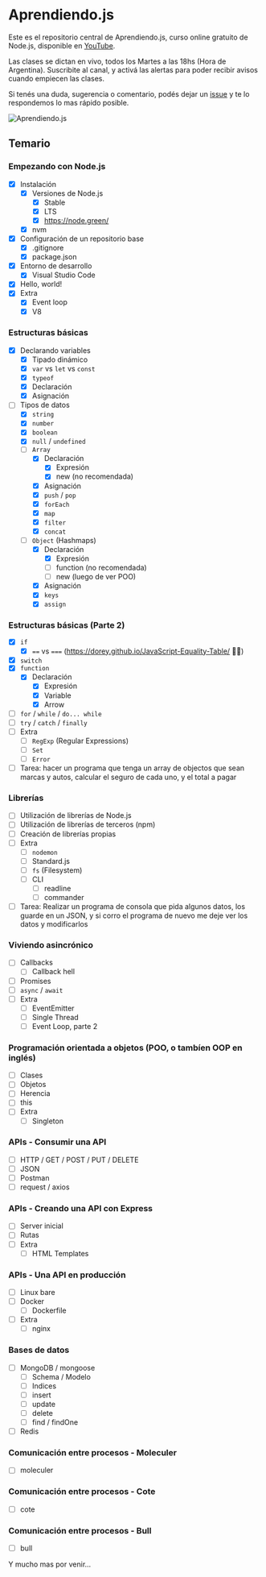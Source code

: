 # Aprendiendo.js

Este es el repositorio central de Aprendiendo.js, curso online gratuito de Node.js, disponible en [YouTube](https://www.youtube.com/channel/UCZYvniRWZdC_YeIL9fxwlsg).

Las clases se dictan en vivo, todos los Martes a las 18hs (Hora de Argentina). Suscribite al canal, y activá las alertas para poder recibir avisos cuando empiecen las clases.

Si tenés una duda, sugerencia o comentario, podés dejar un [issue](https://github.com/futurorandomico/aprendiendo-js/issues) y te lo respondemos lo mas rápido posible.

![Aprendiendo.js][logo]

## Temario

### Empezando con Node.js

- [x] Instalación
    - [x] Versiones de Node.js
        - [x] Stable
        - [x] LTS
        - [x] https://node.green/
    - [x] nvm
- [x] Configuración de un repositorio base
    - [x] .gitignore
    - [x] package.json
- [x] Entorno de desarrollo
    - [x] Visual Studio Code
- [x] Hello, world!
- [x] Extra
    - [x] Event loop
    - [x] V8

### Estructuras básicas

- [x] Declarando variables
    - [x] Tipado dinámico
    - [x] `var` vs `let` vs `const`
    - [x] `typeof`
    - [x] Declaración
    - [x] Asignación    
- [ ] Tipos de datos
    - [x] `string`
    - [x] `number`
    - [x] `boolean`
    - [x] `null` / `undefined`
    - [ ] `Array`
        - [x] Declaración
          - [x] Expresión
          - [x] new (no recomendada)
        - [x] Asignación
        - [x] `push` / `pop`
        - [x] `forEach`
        - [x] `map`
        - [x] `filter`
        - [x] `concat`
    - [ ] `Object` (Hashmaps)
        - [x] Declaración
          - [x] Expresión
          - [ ] function (no recomendada)
          - [ ] new (luego de ver POO)
        - [x] Asignación
        - [x] `keys`
        - [x] `assign`

### Estructuras básicas (Parte 2)

- [x] `if`
    - [x] `==` vs `===` (https://dorey.github.io/JavaScript-Equality-Table/ 🤦‍♂️)
- [x] `switch`
- [x] `function`
    - [x] Declaración
      - [x] Expresión
      - [x] Variable
      - [x] Arrow
- [ ] `for` / `while` / `do... while`
- [ ] `try` / `catch` / `finally`
- [ ] Extra
    - [ ] `RegExp` (Regular Expressions)
    - [ ] `Set`
    - [ ] `Error`
- [ ] Tarea: hacer un programa que tenga un array de objectos que sean marcas y autos, calcular el seguro de cada uno, y el total a pagar

### Librerías

- [ ] Utilización de librerías de Node.js
- [ ] Utilización de librerías de terceros (npm)
- [ ] Creación de librerías propias
- [ ] Extra
    - [ ] `nodemon`
    - [ ] Standard.js
    - [ ] `fs` (Filesystem)
    - [ ] CLI
      - [ ] readline
      - [ ] commander
- [ ] Tarea: Realizar un programa de consola que pida algunos datos, los guarde en un JSON, y si corro el programa de nuevo me deje ver los datos y modificarlos

### Viviendo asincrónico

- [ ] Callbacks
    - [ ] Callback hell
- [ ] Promises
- [ ] `async` / `await`
- [ ] Extra
    - [ ] EventEmitter
    - [ ] Single Thread
    - [ ] Event Loop, parte 2

### Programación orientada a objetos (POO, o tambíen OOP en inglés)

- [ ] Clases
- [ ] Objetos
- [ ] Herencia
- [ ] this
- [ ] Extra
    - [ ] Singleton

### APIs - Consumir una API

- [ ] HTTP / GET / POST / PUT / DELETE
- [ ] JSON
- [ ] Postman
- [ ] request / axios    

### APIs - Creando una API con Express

- [ ] Server inicial
- [ ] Rutas
- [ ] Extra
    - [ ] HTML Templates

### APIs - Una API en producción

- [ ] Linux bare
- [ ] Docker
    - [ ] Dockerfile
- [ ] Extra
    - [ ] nginx

### Bases de datos

- [ ] MongoDB / mongoose
    - [ ] Schema / Modelo
    - [ ] Indices
    - [ ] insert
    - [ ] update
    - [ ] delete
    - [ ] find / findOne
- [ ] Redis

### Comunicación entre procesos - Moleculer
- [ ] moleculer

### Comunicación entre procesos - Cote
- [ ] cote

### Comunicación entre procesos - Bull
- [ ] bull

Y mucho mas por venir...

[logo]: https://github.com/futurorandomico/aprendiendo-js/blob/master/resources/header.jpg?raw=true "Logo"
